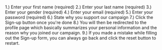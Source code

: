 1.) Enter your first name (required)
2.) Enter your last name (required)
3.) Enter your gender (required)
4.) Enter your email (required)
5.) Enter your password (required)
6.) State why you support our campaign
7.) Click the Sign-up button once you're done
8.) You will then be redirected to the profile page which basically summarizes your personal information and the reason why you joined our campaign. 
9.) If you made a mistake while filling out the Sign-up form, you can always go back and click the reset button to restart.
